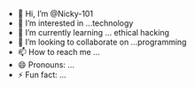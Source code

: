 - 👋 Hi, I’m @Nicky-101
- 👀 I’m interested in ...technology 
- 🌱 I’m currently learning ... ethical hacking 
- 💞️ I’m looking to collaborate on ...programming 
- 📫 How to reach me ... 
- 😄 Pronouns: ...
- ⚡ Fun fact: ...

<!---
Nicky-101/Nicky-101 is a ✨ special ✨ repository because its `README.md` (this file) appears on your GitHub profile.
You can click the Preview link to take a look at your changes.
--->
